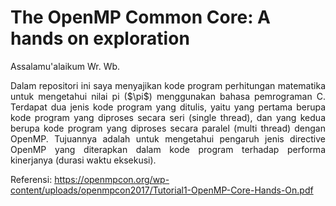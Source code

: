 # The OpenMP Common Core: A hands on exploration
Assalamu'alaikum Wr. Wb.

<p align="justify">Dalam repositori ini saya menyajikan kode program perhitungan matematika untuk mengetahui nilai pi ($\pi$) menggunakan bahasa pemrograman C. Terdapat dua jenis kode program yang ditulis, yaitu yang pertama berupa kode program yang diproses secara seri (single thread), dan yang kedua berupa kode program yang diproses secara paralel (multi thread) dengan OpenMP. Tujuannya adalah untuk mengetahui pengaruh jenis directive OpenMP yang diterapkan dalam kode program terhadap performa kinerjanya (durasi waktu eksekusi).</p>

Referensi: https://openmpcon.org/wp-content/uploads/openmpcon2017/Tutorial1-OpenMP-Core-Hands-On.pdf
